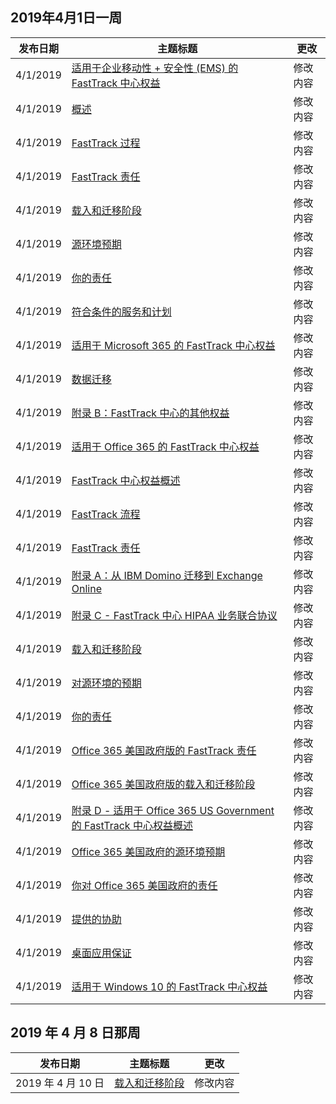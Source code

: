 <!-- This file is generated automatically each week. Changes made to this file will be overwritten.-->




## <a name="week-of-april-01-2019"></a>2019年4月1日一周


| 发布日期 |主题标题 | 更改 |
|------|------------|--------|
| 4/1/2019 | [适用于企业移动性 + 安全性 (EMS) 的 FastTrack 中心权益](/FastTrack/ems-fasttrack-benefit-for-ems) | 修改内容 |
| 4/1/2019 | [概述](/FastTrack/ems-fasttrack-benefit-overview) | 修改内容 |
| 4/1/2019 | [FastTrack 过程](/FastTrack/ems-fasttrack-process) | 修改内容 |
| 4/1/2019 | [FastTrack 责任](/FastTrack/ems-fasttrack-responsibilities) | 修改内容 |
| 4/1/2019 | [载入和迁移阶段](/FastTrack/ems-onboarding-phases) | 修改内容 |
| 4/1/2019 | [源环境预期](/FastTrack/ems-source-environment-expectations) | 修改内容 |
| 4/1/2019 | [你的责任](/FastTrack/ems-your-responsibilities) | 修改内容 |
| 4/1/2019 | [符合条件的服务和计划](/FastTrack/m365-eligible-services-and-plans) | 修改内容 |
| 4/1/2019 | [适用于 Microsoft 365 的 FastTrack 中心权益](/FastTrack/m365-fasttrack-benefit-overview) | 修改内容 |
| 4/1/2019 | [数据迁移](/FastTrack/o365-data-migration) | 修改内容 |
| 4/1/2019 | [附录 B：FastTrack 中心的其他权益](/FastTrack/o365-fasttrack-additional-benefits) | 修改内容 |
| 4/1/2019 | [适用于 Office 365 的 FastTrack 中心权益](/FastTrack/o365-fasttrack-benefit-for-office-365) | 修改内容 |
| 4/1/2019 | [FastTrack 中心权益概述](/FastTrack/o365-fasttrack-benefit-overview) | 修改内容 |
| 4/1/2019 | [FastTrack 流程](/FastTrack/o365-fasttrack-process) | 修改内容 |
| 4/1/2019 | [FastTrack 责任](/FastTrack/o365-fasttrack-responsibilities) | 修改内容 |
| 4/1/2019 | [附录 A：从 IBM Domino 迁移到 Exchange Online](/FastTrack/o365-from-ibm-domino-to-exchange-online) | 修改内容 |
| 4/1/2019 | [附录 C - FastTrack 中心 HIPAA 业务联合协议](/FastTrack/o365-hipaa-business-associate-agreement) | 修改内容 |
| 4/1/2019 | [载入和迁移阶段](/FastTrack/o365-onboarding-and-migration) | 修改内容 |
| 4/1/2019 | [对源环境的预期](/FastTrack/o365-source-environment-expectations) | 修改内容 |
| 4/1/2019 | [你的责任](/FastTrack/o365-your-responsibilities) | 修改内容 |
| 4/1/2019 | [Office 365 美国政府版的 FastTrack 责任](/FastTrack/us-gov-appendix-fasttrack-responsibilities) | 修改内容 |
| 4/1/2019 | [Office 365 美国政府版的载入和迁移阶段](/FastTrack/us-gov-appendix-onboarding-and-migration) | 修改内容 |
| 4/1/2019 | [附录 D - 适用于 Office 365 US Government 的 FastTrack 中心权益概述](/FastTrack/us-gov-appendix-overview) | 修改内容 |
| 4/1/2019 | [Office 365 美国政府的源环境预期](/FastTrack/us-gov-appendix-source-environment-expectations) | 修改内容 |
| 4/1/2019 | [你对 Office 365 美国政府的责任](/FastTrack/us-gov-appendix-your-responsibilities) | 修改内容 |
| 4/1/2019 | [提供的协助](/FastTrack/win-10-daa-assistance-offered) | 修改内容 |
| 4/1/2019 | [桌面应用保证](/FastTrack/win-10-desktop-app-assure) | 修改内容 |
| 4/1/2019 | [适用于 Windows 10 的 FastTrack 中心权益](/FastTrack/win-10-fasttrack-benefit-for-windows-10) | 修改内容 |


## <a name="week-of-april-08-2019"></a>2019 年 4 月 8 日那周


| 发布日期 |主题标题 | 更改 |
|------|------------|--------|
| 2019 年 4 月 10 日 | [载入和迁移阶段](/FastTrack/ems-onboarding-phases) | 修改内容 |
